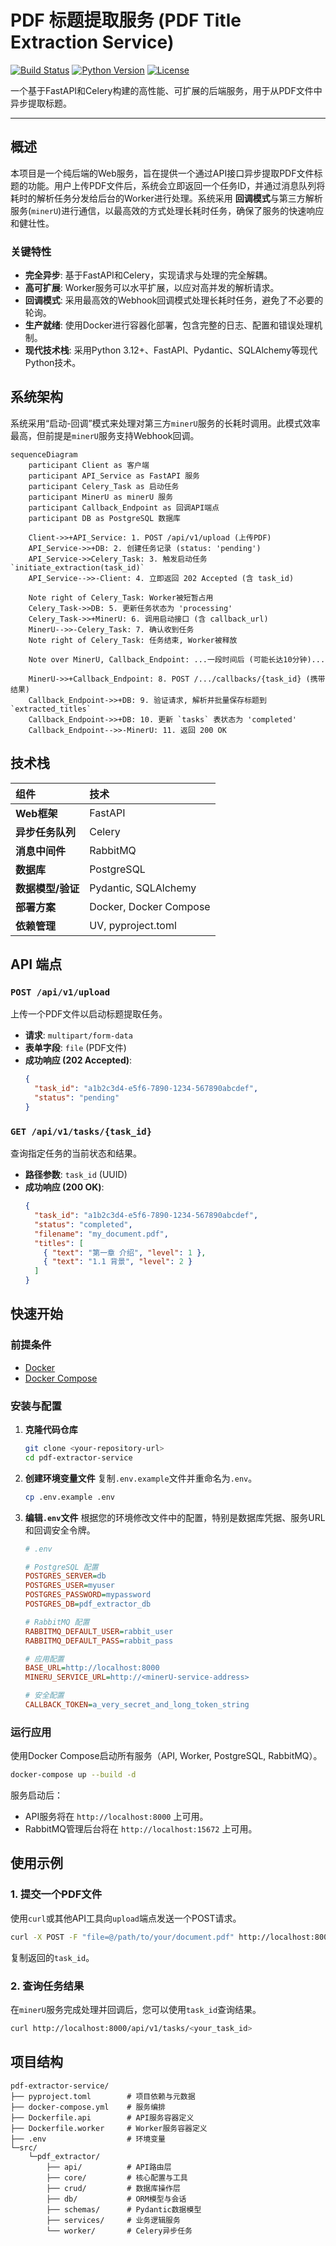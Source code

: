 # PDF 标题提取服务 (PDF Title Extraction Service)

[![Build Status](https://img.shields.io/badge/build-passing-brightgreen)](https://shields.io/)
[![Python Version](https://img.shields.io/badge/python-3.12+-blue)](https://shields.io/)
[![License](https://img.shields.io/badge/license-MIT-green)](https://shields.io/)

一个基于FastAPI和Celery构建的高性能、可扩展的后端服务，用于从PDF文件中异步提取标题。

---

## 概述

本项目是一个纯后端的Web服务，旨在提供一个通过API接口异步提取PDF文件标题的功能。用户上传PDF文件后，系统会立即返回一个任务ID，并通过消息队列将耗时的解析任务分发给后台的Worker进行处理。系统采用
**回调模式**与第三方解析服务(`minerU`)进行通信，以最高效的方式处理长耗时任务，确保了服务的快速响应和健壮性。

### 关键特性

- **完全异步**: 基于FastAPI和Celery，实现请求与处理的完全解耦。
- **高可扩展**: Worker服务可以水平扩展，以应对高并发的解析请求。
- **回调模式**: 采用最高效的Webhook回调模式处理长耗时任务，避免了不必要的轮询。
- **生产就绪**: 使用Docker进行容器化部署，包含完整的日志、配置和错误处理机制。
- **现代技术栈**: 采用Python 3.12+、FastAPI、Pydantic、SQLAlchemy等现代Python技术。

## 系统架构

系统采用“启动-回调”模式来处理对第三方`minerU`服务的长耗时调用。此模式效率最高，但前提是`minerU`服务支持Webhook回调。

```mermaid
sequenceDiagram
    participant Client as 客户端
    participant API_Service as FastAPI 服务
    participant Celery_Task as 启动任务
    participant MinerU as minerU 服务
    participant Callback_Endpoint as 回调API端点
    participant DB as PostgreSQL 数据库

    Client->>+API_Service: 1. POST /api/v1/upload (上传PDF)
    API_Service->>+DB: 2. 创建任务记录 (status: 'pending')
    API_Service->>Celery_Task: 3. 触发启动任务 `initiate_extraction(task_id)`
    API_Service-->>-Client: 4. 立即返回 202 Accepted (含 task_id)

    Note right of Celery_Task: Worker被短暂占用
    Celery_Task->>DB: 5. 更新任务状态为 'processing'
    Celery_Task->>+MinerU: 6. 调用启动接口 (含 callback_url)
    MinerU-->>-Celery_Task: 7. 确认收到任务
    Note right of Celery_Task: 任务结束, Worker被释放

    Note over MinerU, Callback_Endpoint: ...一段时间后 (可能长达10分钟)...

    MinerU->>+Callback_Endpoint: 8. POST /.../callbacks/{task_id} (携带结果)
    Callback_Endpoint->>+DB: 9. 验证请求, 解析并批量保存标题到 `extracted_titles`
    Callback_Endpoint->>+DB: 10. 更新 `tasks` 表状态为 'completed'
    Callback_Endpoint-->>-MinerU: 11. 返回 200 OK
```

## 技术栈

| 组件 | 技术 |
| :--- | :--- |
| **Web框架** | FastAPI |
| **异步任务队列** | Celery |
| **消息中间件** | RabbitMQ |
| **数据库** | PostgreSQL |
| **数据模型/验证** | Pydantic, SQLAlchemy |
| **部署方案** | Docker, Docker Compose |
| **依赖管理** | UV, pyproject.toml |

## API 端点

### `POST /api/v1/upload`

上传一个PDF文件以启动标题提取任务。

- **请求**: `multipart/form-data`
- **表单字段**: `file` (PDF文件)
- **成功响应 (202 Accepted)**:
  ```json
  {
    "task_id": "a1b2c3d4-e5f6-7890-1234-567890abcdef",
    "status": "pending"
  }
  ```

### `GET /api/v1/tasks/{task_id}`

查询指定任务的当前状态和结果。

- **路径参数**: `task_id` (UUID)
- **成功响应 (200 OK)**:
  ```json
  {
    "task_id": "a1b2c3d4-e5f6-7890-1234-567890abcdef",
    "status": "completed",
    "filename": "my_document.pdf",
    "titles": [
      { "text": "第一章 介绍", "level": 1 },
      { "text": "1.1 背景", "level": 2 }
    ]
  }
  ```

## 快速开始

### 前提条件

- [Docker](https://www.docker.com/get-started)
- [Docker Compose](https://docs.docker.com/compose/install/)

### 安装与配置

1. **克隆代码仓库**
   ```bash
   git clone <your-repository-url>
   cd pdf-extractor-service
   ```

2. **创建环境变量文件**
   复制`.env.example`文件并重命名为`.env`。
   ```bash
   cp .env.example .env
   ```

3. **编辑`.env`文件**
   根据您的环境修改文件中的配置，特别是数据库凭据、服务URL和回调安全令牌。

   ```ini
   # .env

   # PostgreSQL 配置
   POSTGRES_SERVER=db
   POSTGRES_USER=myuser
   POSTGRES_PASSWORD=mypassword
   POSTGRES_DB=pdf_extractor_db

   # RabbitMQ 配置
   RABBITMQ_DEFAULT_USER=rabbit_user
   RABBITMQ_DEFAULT_PASS=rabbit_pass

   # 应用配置
   BASE_URL=http://localhost:8000
   MINERU_SERVICE_URL=http://<minerU-service-address>

   # 安全配置
   CALLBACK_TOKEN=a_very_secret_and_long_token_string
   ```

### 运行应用

使用Docker Compose启动所有服务（API, Worker, PostgreSQL, RabbitMQ）。

```bash
docker-compose up --build -d
```

服务启动后：

- API服务将在 `http://localhost:8000` 上可用。
- RabbitMQ管理后台将在 `http://localhost:15672` 上可用。

## 使用示例

### 1. 提交一个PDF文件

使用`curl`或其他API工具向`upload`端点发送一个POST请求。

```bash
curl -X POST -F "file=@/path/to/your/document.pdf" http://localhost:8000/api/v1/upload
```

复制返回的`task_id`。

### 2. 查询任务结果

在`minerU`服务完成处理并回调后，您可以使用`task_id`查询结果。

```bash
curl http://localhost:8000/api/v1/tasks/<your_task_id>
```

## 项目结构

```
pdf-extractor-service/
├── pyproject.toml        # 项目依赖与元数据
├── docker-compose.yml    # 服务编排
├── Dockerfile.api        # API服务容器定义
├── Dockerfile.worker     # Worker服务容器定义
├── .env                  # 环境变量
└─src/
    └─pdf_extractor/
        ├── api/          # API路由层
        ├── core/         # 核心配置与工具
        ├── crud/         # 数据库操作层
        ├── db/           # ORM模型与会话
        ├── schemas/      # Pydantic数据模型
        ├── services/     # 业务逻辑服务
        └── worker/       # Celery异步任务
```